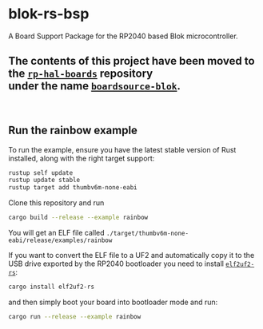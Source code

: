 # blok-rs-bsp
A Board Support Package for the RP2040 based Blok microcontroller.

## The contents of this project have been moved to the [`rp-hal-boards`](https://github.com/rp-rs/rp-hal-boards) repository <br> under the name [`boardsource-blok`](https://github.com/rp-rs/rp-hal-boards/tree/main/boards/boardsource-blok).
<br>

## Run the rainbow example

To run the example, ensure you have the latest stable
version of Rust installed, along with the right target support:

```sh
rustup self update
rustup update stable
rustup target add thumbv6m-none-eabi
```
Clone this repository and run
```sh
cargo build --release --example rainbow
```

You will get an ELF file called
`./target/thumbv6m-none-eabi/release/examples/rainbow`

If you want to convert the ELF file to a UF2 and automatically copy it to the
USB drive exported by the RP2040 bootloader
you need to install [`elf2uf2-rs`](https://github.com/JoNil/elf2uf2-rs):

```sh
cargo install elf2uf2-rs
```
and then simply boot your board into
bootloader mode and run:

```sh
cargo run --release --example rainbow
```
